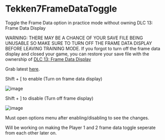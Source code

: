 # Tekken7FrameDataToggle
Toggle the Frame Data option in practice mode without owning DLC 13: Frame Data Display

WARNING: THERE MAY BE A CHANCE OF YOUR SAVE FILE BEING UNUSABLE SO MAKE SURE TO TURN OFF THE FRAME DATA DISPLAY BEFORE LEAVING TRAINING MODE. If you forgot to turn off the frame data display and closed your game, you can restore your save file with the ownership of [DLC 13: Frame Data Display](https://store.steampowered.com/app/1162602)

Grab latest [here](https://github.com/SakifX9/Tekken7FrameDataToggle/releases/latest).

Shift + [ to enable (Turn on frame data display)

![image](https://user-images.githubusercontent.com/16516667/130734622-dc99daf6-b92c-4fda-95ca-8630ef21825d.png)

Shift + ]  to disable (Turn off frame display)

![image](https://user-images.githubusercontent.com/16516667/130734703-4108d17f-1b20-4a68-bfc6-90731d8c87b8.png)



Must open options menu after enabling/disabling to see the changes.

Will be working on making the Player 1 and 2 frame data toggle seperate from each other later on.
